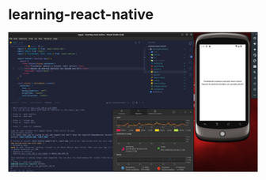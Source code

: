 # learning-react-native

![](https://github.com/ThiagodePaulaSouza/learning-react-native/blob/main/imglearning.png)